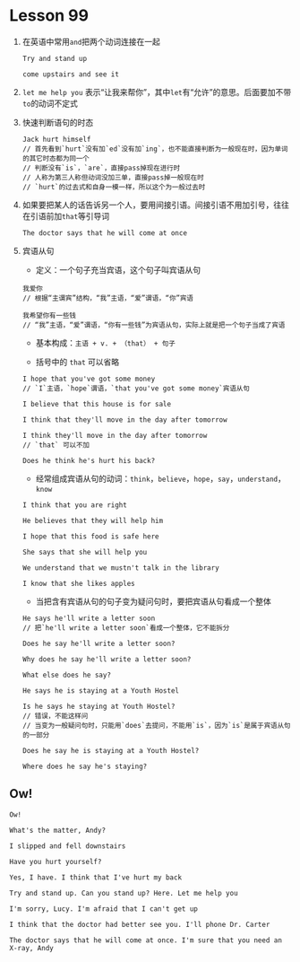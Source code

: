 # Lesson 99

1. 在英语中常用`and`把两个动词连接在一起

   ```
   Try and stand up

   come upstairs and see it
   ```

2. `let me help you` 表示“让我来帮你”，其中`let`有“允许”的意思。后面要加不带`to`的动词不定式

3. 快速判断语句的时态

   ```
   Jack hurt himself
   // 首先看到`hurt`没有加`ed`没有加`ing`，也不能直接判断为一般现在时，因为单词的其它时态都为同一个
   // 判断没有`is`，`are`，直接pass掉现在进行时
   // 人称为第三人称但动词没加三单，直接pass掉一般现在时
   // `hurt`的过去式和自身一模一样，所以这个为一般过去时
   ```

4. 如果要把某人的话告诉另一个人，要用间接引语。间接引语不用加引号，往往在引语前加`that`等引导词

   ```
   The doctor says that he will come at once
   ```

5. 宾语从句

   - 定义：一个句子充当宾语，这个句子叫宾语从句

   ```
   我爱你
   // 根据“主谓宾”结构，“我”主语，“爱”谓语，“你”宾语

   我希望你有一些钱
   // “我”主语，“爱”谓语，“你有一些钱”为宾语从句，实际上就是把一个句子当成了宾语
   ```

   - 基本构成：`主语 + v. + （that） + 句子`

   - 括号中的 `that` 可以省略

   ```
   I hope that you've got some money
   // `I`主语，`hope`谓语，`that you've got some money`宾语从句

   I believe that this house is for sale

   I think that they'll move in the day after tomorrow

   I think they'll move in the day after tomorrow
   // `that` 可以不加

   Does he think he's hurt his back?
   ```

   - 经常组成宾语从句的动词：`think`，`believe`，`hope`，`say`，`understand`，`know`

   ```
   I think that you are right

   He believes that they will help him

   I hope that this food is safe here

   She says that she will help you

   We understand that we mustn't talk in the library

   I know that she likes apples
   ```

   - 当把含有宾语从句的句子变为疑问句时，要把宾语从句看成一个整体

   ```
   He says he'll write a letter soon
   // 把`he'll write a letter soon`看成一个整体，它不能拆分

   Does he say he'll write a letter soon?

   Why does he say he'll write a letter soon?

   What else does he say?

   He says he is staying at a Youth Hostel

   Is he says he staying at Youth Hostel?
   // 错误，不能这样问
   // 当变为一般疑问句时，只能用`does`去提问，不能用`is`，因为`is`是属于宾语从句的一部分

   Does he say he is staying at a Youth Hostel?

   Where does he say he's staying?
   ```

## Ow!

```
Ow!

What's the matter, Andy?

I slipped and fell downstairs

Have you hurt yourself?

Yes, I have. I think that I've hurt my back

Try and stand up. Can you stand up? Here. Let me help you

I'm sorry, Lucy. I'm afraid that I can't get up

I think that the doctor had better see you. I'll phone Dr. Carter

The doctor says that he will come at once. I'm sure that you need an X-ray, Andy
```
